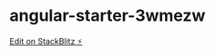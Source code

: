 # angular-starter-3wmezw

[Edit on StackBlitz ⚡️](https://stackblitz.com/edit/angular-starter-3wmezw)